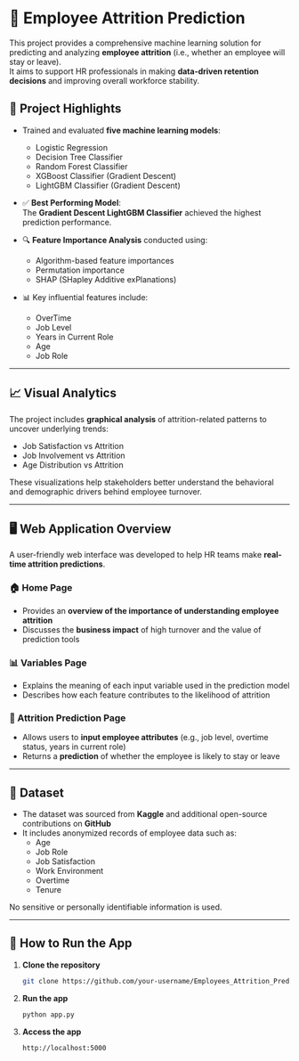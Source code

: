 # 👥 Employee Attrition Prediction

This project provides a comprehensive machine learning solution for predicting and analyzing **employee attrition** (i.e., whether an employee will stay or leave).  
It aims to support HR professionals in making **data-driven retention decisions** and improving overall workforce stability.

## 🚀 Project Highlights

- Trained and evaluated **five machine learning models**:
  - Logistic Regression
  - Decision Tree Classifier
  - Random Forest Classifier
  - XGBoost Classifier (Gradient Descent)
  - LightGBM Classifier (Gradient Descent)

- ✅ **Best Performing Model**:  
  The **Gradient Descent LightGBM Classifier** achieved the highest prediction performance.

- 🔍 **Feature Importance Analysis** conducted using:
  - Algorithm-based feature importances
  - Permutation importance
  - SHAP (SHapley Additive exPlanations)

- 📊 Key influential features include:
  - OverTime
  - Job Level
  - Years in Current Role
  - Age
  - Job Role

---

## 📈 Visual Analytics

The project includes **graphical analysis** of attrition-related patterns to uncover underlying trends:
- Job Satisfaction vs Attrition
- Job Involvement vs Attrition
- Age Distribution vs Attrition

These visualizations help stakeholders better understand the behavioral and demographic drivers behind employee turnover.

---

## 🖥️ Web Application Overview

A user-friendly web interface was developed to help HR teams make **real-time attrition predictions**.

### 🏠 Home Page
- Provides an **overview of the importance of understanding employee attrition**
- Discusses the **business impact** of high turnover and the value of prediction tools

### 📊 Variables Page
- Explains the meaning of each input variable used in the prediction model
- Describes how each feature contributes to the likelihood of attrition

### 🤖 Attrition Prediction Page
- Allows users to **input employee attributes** (e.g., job level, overtime status, years in current role)
- Returns a **prediction** of whether the employee is likely to stay or leave

---

## 🧪 Dataset

- The dataset was sourced from **Kaggle** and additional open-source contributions on **GitHub**
- It includes anonymized records of employee data such as:
  - Age
  - Job Role
  - Job Satisfaction
  - Work Environment
  - Overtime
  - Tenure

No sensitive or personally identifiable information is used.

---

## 📁 How to Run the App

1. **Clone the repository**
   ```bash
   git clone https://github.com/your-username/Employees_Attrition_Prediction.git

2. **Run the app**
   ```bash
   python app.py

3. **Access the app**
   ```bash
   http://localhost:5000



